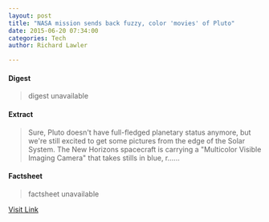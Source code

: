 ```yaml
---
layout: post
title: "NASA mission sends back fuzzy, color 'movies' of Pluto"
date: 2015-06-20 07:34:00
categories: Tech
author: Richard Lawler

---
```



#### Digest
>digest unavailable

#### Extract
>Sure, Pluto doesn't have full-fledged planetary status anymore, but we're still excited to get some pictures from the edge of the Solar System. The New Horizons spacecraft is carrying a "Multicolor Visible Imaging Camera" that takes stills in blue, r......

#### Factsheet
>factsheet unavailable

[Visit Link](http://www.engadget.com/2015/06/20/new-horizons-pluto-movie/?ncid=rss_truncated)


